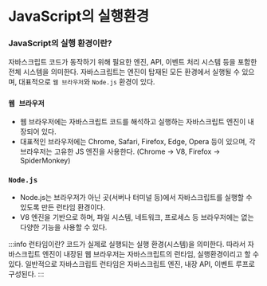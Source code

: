 # JavaScript의 실행환경

### JavaScript의 실행 환경이란?

자바스크립트 코드가 동작하기 위해 필요한 엔진, API, 이벤트 처리 시스템 등을 포함한 전체 시스템을 의미한다.
자바스크립트는 엔진이 탑재된 모든 환경에서 실행될 수 있으며, 대표적으로 <code>웹 브라우저</code>와 <code>Node.js</code> 환경이 있다.

### <code>웹 브라우저</code>

- 웹 브라우저에는 자바스크립트 코드를 해석하고 실행하는 자바스크립트 엔진이 내장되어 있다.
- 대표적인 브라우저에는 Chrome, Safari, Firefox, Edge, Opera 등이 있으며, 각 브라우저는 고유한 JS 엔진을 사용한다. (Chrome → V8, Firefox → SpiderMonkey)

### <code>Node.js</code>

- Node.js는 브라우저가 아닌 곳(서버나 터미널 등)에서 자바스크립트를 실행할 수 있도록 만든 런타임 환경이다.
- V8 엔진을 기반으로 하며, 파일 시스템, 네트워크, 프로세스 등 브라우저에는 없는 다양한 기능을 사용할 수 있다.

:::info 런타임이란?
코드가 실제로 실행되는 실행 환경(시스템)을 의미한다.
따라서 자바스크립트 엔진이 내장된 웹 브라우저는 자바스크립트의 런타임, 실행환경이리고 할 수 있다.
일반적으로 자바스크립트 런타임은 자바스크립트 엔진, 내장 API, 이벤트 루프로 구성된다.
:::
